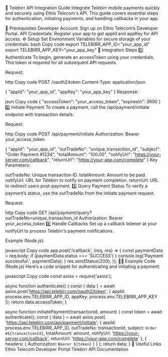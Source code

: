 🚀 Telebirr API Integration Guide
Integrate Telebirr mobile payments quickly and securely using Ethio Telecom's API. This guide covers essential steps for authentication, initiating payments, and handling callbacks in your app.

📝 Prerequisites
Developer Account: Sign up on Ethio Telecom’s Developer Portal.
API Credentials: Register your app to get appId and appKey for API access.
⚙️ Setup
Set Environment Variables for secure storage of your credentials:
bash
Copy code
export TELEBIRR_APP_ID="your_app_id"
export TELEBIRR_APP_KEY="your_app_key"
📲 Integration Steps
1️⃣ Authenticate
To begin, generate an accessToken using your credentials. This token is required for all subsequent API requests.

Request:

http
Copy code
POST /oauth2/token
Content-Type: application/json

{
  "appId": "your_app_id",
  "appKey": "your_app_key"
}
Response:

json
Copy code
{
  "accessToken": "your_access_token",
  "expiresIn": 3600
}
2️⃣ Initiate Payment
To create a payment, call the /api/payment/initiate endpoint with transaction details.

Request:

http
Copy code
POST /api/payment/initiate
Authorization: Bearer your_access_token

{
  "appId": "your_app_id",
  "outTradeNo": "unique_transaction_id",
  "subject": "Order Payment #1234",
  "totalAmount": "100.00",
  "notifyUrl": "https://your-server.com/callback",
  "returnUrl": "https://your-app.com/complete"
}
Key Parameters:

outTradeNo: Unique transaction ID.
totalAmount: Amount to be paid.
notifyUrl: URL for Telebirr to notify on payment completion.
returnUrl: URL to redirect users post-payment.
3️⃣ Query Payment Status
To verify a payment’s status, use the outTradeNo from the initiate payment request.

Request:

http
Copy code
GET /api/payment/query?outTradeNo=unique_transaction_id
Authorization: Bearer your_access_token
4️⃣ Handle Callbacks
Set up a callback listener at your notifyUrl to process Telebirr’s payment notifications.

Example (Node.js):

javascript
Copy code
app.post('/callback', (req, res) => {
  const paymentData = req.body;
  if (paymentData.status === 'SUCCESS') {
    console.log('Payment successful:', paymentData);
  }
  res.sendStatus(200);
});
🧑‍💻 Example Code (Node.js)
Here’s a code snippet for authenticating and initiating a payment:

javascript
Copy code
const axios = require('axios');

async function authenticate() {
  const { data } = await axios.post('https://api.telebirr.com/oauth2/token', {
    appId: process.env.TELEBIRR_APP_ID,
    appKey: process.env.TELEBIRR_APP_KEY
  });
  return data.accessToken;
}

async function initiatePayment(transactionId, amount) {
  const token = await authenticate();
  const { data } = await axios.post(
    'https://api.telebirr.com/api/payment/initiate',
    {
      appId: process.env.TELEBIRR_APP_ID,
      outTradeNo: transactionId,
      subject: `Order #${transactionId}`,
      totalAmount: amount,
      notifyUrl: 'https://your-server.com/callback',
      returnUrl: 'https://your-app.com/complete'
    },
    { headers: { Authorization: `Bearer ${token}` } }
  );
  return data;
}
🔗 Useful Links
Ethio Telecom Developer Portal
Telebirr API Documentation
